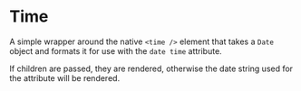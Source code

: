 # Time

A simple wrapper around the native `<time />` element that takes a `Date` object and formats it for use with the `date time` attribute.

If children are passed, they are rendered, otherwise the date string used for the attribute will be rendered.
